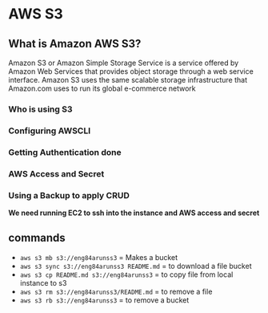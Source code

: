# AWS S3

## What is Amazon AWS S3?
Amazon S3 or Amazon Simple Storage Service is a service offered by Amazon Web Services that provides object storage through a web service interface. Amazon S3 uses the same scalable storage infrastructure that Amazon.com uses to run its global e-commerce network
### Who is using S3 
### Configuring AWSCLI
### Getting Authentication done 
### AWS Access and Secret 
### Using a Backup to apply CRUD 

**We need running EC2 to ssh into the instance and AWS access and secret**
## commands
- `aws s3 mb s3://eng84arunss3` = Makes a bucket
- `aws s3 sync s3://eng84arunss3 README.md` = to download a file bucket 
- `aws s3 cp README.md s3://eng84arunss3` = to copy file from local instance to s3
- `aws s3 rm s3://eng84arunss3/README.md` = to remove a file 
- `aws s3 rb s3://eng84arunss3` = to remove a bucket



